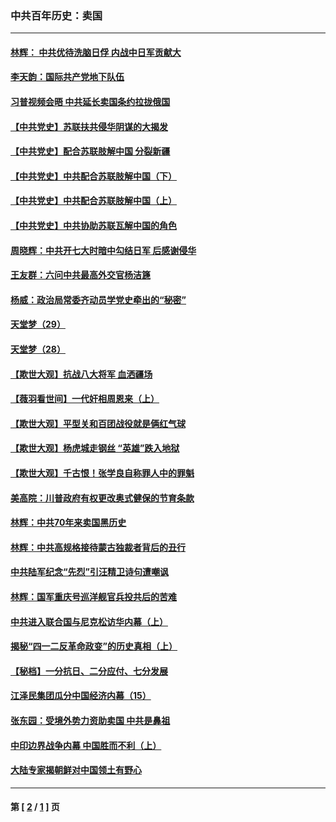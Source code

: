 ### 中共百年历史：卖国
---
#### [林辉： 中共优待洗脑日俘 内战中日军贡献大](../../pages/nf1176117/n13624644.md?07310430) 
#### [李天韵：国际共产党地下队伍](../../pages/nf1176117/n13611808.md?07310430) 
#### [习普视频会晤 中共延长卖国条约拉拢俄国](../../pages/nf1176117/n13060971.md?07310430) 
#### [【中共党史】苏联扶共侵华阴谋的大揭发](../../pages/nf1176117/n13056050.md?07310430) 
#### [【中共党史】配合苏联肢解中国 分裂新疆](../../pages/nf1176117/n13040700.md?07310430) 
#### [【中共党史】中共配合苏联肢解中国（下）](../../pages/nf1176117/n13035660.md?07310430) 
#### [【中共党史】中共配合苏联肢解中国（上）](../../pages/nf1176117/n13030262.md?07310430) 
#### [【中共党史】中共协助苏联瓦解中国的角色](../../pages/nf1176117/n13018109.md?07310430) 
#### [周晓辉：中共开七大时暗中勾结日军 后感谢侵华](../../pages/nf1176117/n12921960.md?07310430) 
#### [王友群：六问中共最高外交官杨洁篪](../../pages/nf1176117/n12836495.md?07310430) 
#### [杨威：政治局常委齐动员学党史牵出的“秘密”](../../pages/nf1176117/n12764642.md?07310430) 
#### [天堂梦（29）](../../pages/nf1176117/n12408465.md?07310430) 
#### [天堂梦（28）](../../pages/nf1176117/n12408309.md?07310430) 
#### [【欺世大观】抗战八大将军 血洒疆场](../../pages/nf1176117/n12357044.md?07310430) 
#### [【薇羽看世间】一代奸相周恩来（上）](../../pages/nf1176117/n12401109.md?07310430) 
#### [【欺世大观】平型关和百团战役就是俩红气球](../../pages/nf1176117/n12359157.md?07310430) 
#### [【欺世大观】杨虎城走钢丝 “英雄”跌入地狱](../../pages/nf1176117/n12358840.md?07310430) 
#### [【欺世大观】千古恨！张学良自称罪人中的罪魁](../../pages/nf1176117/n12358629.md?07310430) 
#### [美高院：川普政府有权更改奥式健保的节育条款](../../pages/nf1176117/n12242171.md?07310430) 
#### [林辉：中共70年来卖国黑历史](../../pages/nf1176117/n11552181.md?07310430) 
#### [林辉：中共高规格接待蒙古独裁者背后的丑行](../../pages/nf1176117/n11225005.md?07310430) 
#### [中共陆军纪念“先烈”引汪精卫诗句遭嘲讽](../../pages/nf1176117/n11153345.md?07310430) 
#### [林辉：国军重庆号巡洋舰官兵投共后的苦难](../../pages/nf1176117/n10997801.md?07310430) 
#### [中共进入联合国与尼克松访华内幕（上）](../../pages/nf1176117/n10138788.md?07310430) 
#### [揭秘“四一二反革命政变”的历史真相（上）](../../pages/nf1176117/n9996650.md?07310430) 
#### [【秘档】一分抗日、二分应付、七分发展](../../pages/nf1176117/n9331484.md?07310430) 
#### [江泽民集团瓜分中国经济内幕（15）](../../pages/nf1176117/n9268584.md?07310430) 
#### [张东园：受境外势力资助卖国 中共是鼻祖](../../pages/nf1176117/n9272480.md?07310430) 
#### [中印边界战争内幕 中国胜而不利（上）](../../pages/nf1176117/n9252458.md?07310430) 
#### [大陆专家揭朝鲜对中国领土有野心](../../pages/nf1176117/n9074056.md?07310430) 

---
#### 第 [ [2](./2.md?07310430) / [1](./1.md?07310430) ] 页
